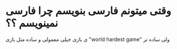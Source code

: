 # وقتی میتونم فارسی بنویسم چرا فارسی نمینویسم ؟؟
ی بازی خیلی معمولی و ساده مثل بازی "world hardest game" ولی ساده تر 
